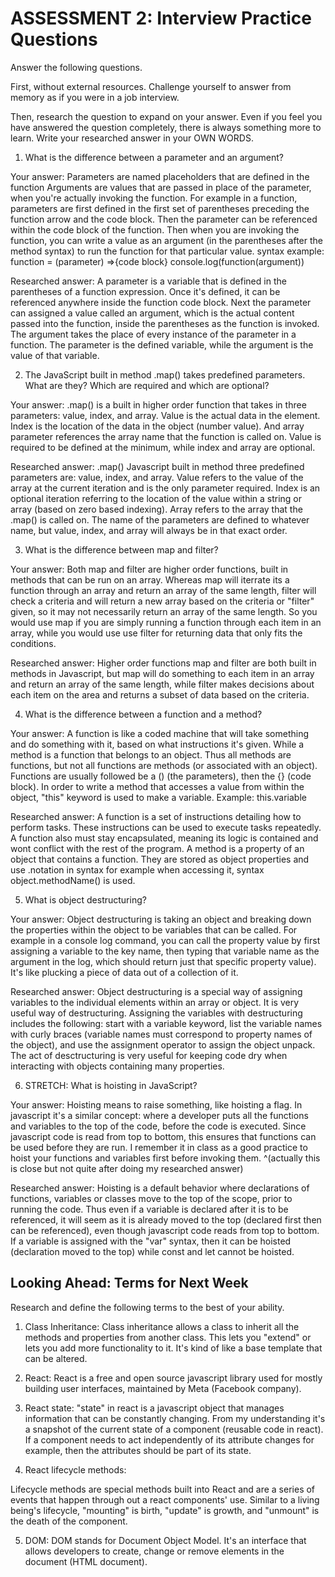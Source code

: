 # ASSESSMENT 2: Interview Practice Questions

Answer the following questions.

First, without external resources. Challenge yourself to answer from memory as if you were in a job interview.

Then, research the question to expand on your answer. Even if you feel you have answered the question completely, there is always something more to learn. Write your researched answer in your OWN WORDS.

1. What is the difference between a parameter and an argument?

  Your answer:
  Parameters are named placeholders that are defined in the function
  Arguments are values that are passed in place of the parameter, when you're actually invoking the function. For example in a function, parameters are first defined in the first set of parentheses preceding the function arrow and the code block. Then the parameter can be referenced within the code block of the function. Then when you are invoking the function, you can write a value as an argument (in the parentheses after the method syntax) to run the function for that particular value.
  syntax example:
  function = (parameter) =>{code block}
  console.log(function(argument))

  Researched answer:
  A parameter is a variable that is defined in the parentheses of a function expression. Once it's defined, it can be referenced anywhere inside the function code block. Next the parameter can assigned a value called an argument, which is the actual content passed into the function, inside the parentheses as the function is invoked. The argument takes the place of every instance of the parameter in a function. The parameter is the defined variable, while the argument is the value of that variable.

2. The JavaScript built in method .map() takes predefined parameters. What are they? Which are required and which are optional?

  Your answer:
  .map() is a built in higher order function that takes in three parameters: value, index, and array. Value is the actual data in the element. Index is the location of the data in the object (number value). And array parameter references the array name that the function is called on. Value is required to be defined at the minimum, while index and array are optional.

  Researched answer:
  .map() Javascript built in method three predefined parameters are: value, index, and array. Value refers to the value of the array at the current iteration and is the only parameter required. Index is an optional iteration referring to the location of the value within a string or array (based on zero based indexing). Array refers to the array that the .map() is called on. The name of the parameters are defined to whatever name, but value, index, and array will always be in that exact order.


3. What is the difference between map and filter?

  Your answer:
Both map and filter are higher order functions, built in methods that can be run on an array. Whereas map will iterrate its a function through an array and return an array of the same length, filter will check a criteria and will return a new array based on the criteria or "filter" given, so it may not necessarily return an array of the same length. So you would use map if you are simply running a function through each item in an array, while you would use use filter for returning data that only fits the conditions.

  Researched answer:
Higher order functions map and filter are both built in methods in Javascript, but map will do something to each item in an array and return an array of the same length, while filter makes decisions about each item on the area and returns a subset of data based on the criteria.


4. What is the difference between a function and a method?

  Your answer:
A function is like a coded machine that will take something and do something with it, based on what instructions it's given. While a method is a function that belongs to an object. Thus all methods are functions, but not all functions are methods (or associated with an object). Functions are usually followed be a () (the parameters), then the {} (code block). In order to write a method that accesses a value from within the object, "this" keyword is used to make a variable. Example: this.variable

  Researched answer:
A function is a set of instructions detailing how to perform tasks. These instructions can be used to execute tasks repeatedly. A function also must stay encapsulated, meaning its logic is contained and wont conflict with the rest of the program. A method is a property of an object that contains a function. They are stored as object properties and use .notation in syntax for example when accessing it, syntax object.methodName() is used.


5. What is object destructuring?

  Your answer:
Object destructuring is taking an object and breaking down the properties within the object to be variables that can be called. For example in a console log command, you can call the property value by first assigning a variable to the key name, then typing that variable name as the argument in the log, which should return just that specific property value). It's like plucking a piece of data out of a collection of it.

  Researched answer:
Object destructuring is a special way of assigning variables to the individual elements within an array or object. It is very useful way of destructuring. Assigning the variables with destructuring includes the following: start with a variable keyword, list the variable names with curly braces (variable names must correspond to property names of the object), and use the assignment operator to assign the object unpack. The act of desctructuring is very useful for keeping code dry when interacting with objects containing many properties.


6. STRETCH: What is hoisting in JavaScript?

  Your answer:
Hoisting means to raise something, like hoisting a flag. In javascript it's a similar concept: where a developer puts all the functions and variables to the top of the code, before the code is executed. Since javascript code is read from top to bottom, this ensures that functions can be used before they are run. I remember it in class as a good practice to hoist your functions and variables first before invoking them.
^(actually this is close but not quite after doing my researched answer)

  Researched answer:
Hoisting is a default behavior where declarations of functions, variables or classes move to the top of the scope, prior to running the code. Thus even if a variable is declared after it is to be referenced, it will seem as it is already moved to the top (declared first then can be referenced), even though javascript code reads from top to bottom. If a variable is assigned with the "var" syntax, then it can be hoisted (declaration moved to the top) while const and let cannot be hoisted.


## Looking Ahead: Terms for Next Week

Research and define the following terms to the best of your ability.

1. Class Inheritance:
Class inheritance allows a class to inherit all the methods and properties from another class. This lets you "extend" or lets you add more functionality to it. It's kind of like a base template that can be altered.

2. React:
React is a free and open source javascript library used for mostly building user interfaces, maintained by Meta (Facebook company).

3. React state:
"state" in react is a javascript object that manages information that can be constantly changing. From my understanding it's a snapshot of the current state of a component (reusable code in react). If a component needs to act independently of its attribute changes for example, then the attributes should be part of its state.

4. React lifecycle methods:

Lifecycle methods are special methods built into React and are a series of events that happen through out a react components' use. Similar to a living being's lifecycle, "mounting" is birth, "update" is growth, and "unmount" is the death of the component.

5. DOM:
DOM stands for Document Object Model. It's an interface that allows developers to create, change or remove elements in the document (HTML document).

